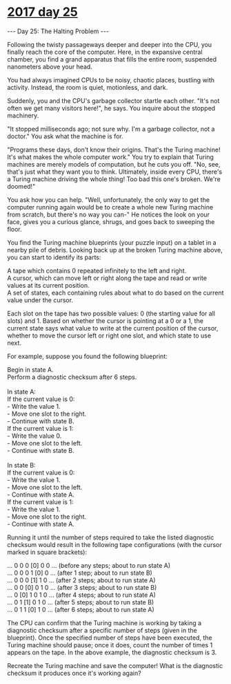 # [2017 day 25](https://adventofcode.com/2017/day/25)

--- Day 25: The Halting Problem ---

Following the twisty passageways deeper and deeper into the CPU, you finally reach the core of the computer. Here, in the expansive central chamber, you find a grand apparatus that fills the entire room, suspended nanometers above your head.



You had always imagined CPUs to be noisy, chaotic places, bustling with activity. Instead, the room is quiet, motionless, and dark.



Suddenly, you and the CPU's garbage collector startle each other. "It's not often we get  many visitors here!", he says. You inquire about the stopped machinery.



"It stopped milliseconds ago; not sure why. I'm a garbage collector, not a doctor." You ask what the machine is for.



"Programs these days, don't know their origins. That's the Turing machine! It's what makes the whole computer work." You try to explain that Turing machines are merely models of computation, but he cuts you off. "No, see, that's just what they want you to think. Ultimately, inside every CPU, there's a Turing machine driving the whole thing! Too bad this one's broken. We're doomed!"



You ask how you can help. "Well, unfortunately, the only way to get the computer running again would be to create a whole new Turing machine from scratch, but there's no way you can-" He notices the look on your face, gives you a curious glance, shrugs, and goes back to sweeping the floor.



You find the Turing machine blueprints (your puzzle input) on a tablet in a nearby pile of debris. Looking back up at the broken Turing machine above, you can start to identify its parts:



A tape which contains 0 repeated infinitely to the left and right.\
A cursor, which can move left or right along the tape and read or write values at its current position.\
A set of states, each containing rules about what to do based on the current value under the cursor.



Each slot on the tape has two possible values: 0 (the starting value for all slots) and 1. Based on whether the cursor is pointing at a 0 or a 1, the current state says what value to write at the current position of the cursor, whether to move the cursor left or right one slot, and which state to use next.



For example, suppose you found the following blueprint:



Begin in state A.\
Perform a diagnostic checksum after 6 steps.\
\
In state A:\
  If the current value is 0:\
    - Write the value 1.\
    - Move one slot to the right.\
    - Continue with state B.\
  If the current value is 1:\
    - Write the value 0.\
    - Move one slot to the left.\
    - Continue with state B.\
\
In state B:\
  If the current value is 0:\
    - Write the value 1.\
    - Move one slot to the left.\
    - Continue with state A.\
  If the current value is 1:\
    - Write the value 1.\
    - Move one slot to the right.\
    - Continue with state A.



Running it until the number of steps required to take the listed diagnostic checksum would result in the following tape configurations (with the cursor marked in square brackets):



... 0  0  0 [0] 0  0 ... (before any steps; about to run state A)\
... 0  0  0  1 [0] 0 ... (after 1 step;     about to run state B)\
... 0  0  0 [1] 1  0 ... (after 2 steps;    about to run state A)\
... 0  0 [0] 0  1  0 ... (after 3 steps;    about to run state B)\
... 0 [0] 1  0  1  0 ... (after 4 steps;    about to run state A)\
... 0  1 [1] 0  1  0 ... (after 5 steps;    about to run state B)\
... 0  1  1 [0] 1  0 ... (after 6 steps;    about to run state A)



The CPU can confirm that the Turing machine is working by taking a diagnostic checksum after a specific number of steps (given in the blueprint). Once the specified number of steps have been executed, the Turing machine should pause; once it does, count the number of times 1 appears on the tape. In the above example, the diagnostic checksum is 3.



Recreate the Turing machine and save the computer! What is the diagnostic checksum it produces once it's working again?



